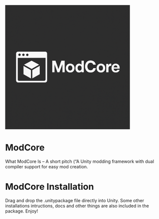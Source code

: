 <img src="ModCoreLogo.png" alt="ModCore Preview" width="400"/>


# ModCore
What ModCore Is – A short pitch (“A Unity modding framework with dual compiler support for easy mod creation.

# ModCore Installation

Drag and drop the .unitypackage file directly into Unity. Some other installations intructions, docs and other things are also included in the package. Enjoy!
